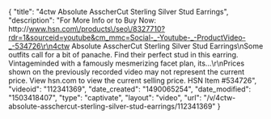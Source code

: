 {
    "title": "4ctw Absolute AsscherCut Sterling Silver Stud Earrings",
    "description": "For More Info or to Buy Now: http:\/\/www.hsn.com\/products\/seo\/8327710?rdr=1&sourceid=youtube&cm_mmc=Social-_-Youtube-_-ProductVideo-_-534726\r\n4ctw Absolute AsscherCut Sterling Silver Stud Earrings\nSome outfits call for a bit of panache. Find their perfect stud in this earring. Vintageminded with a famously mesmerizing facet plan, its...\r\nPrices shown on the previously recorded video may not represent the current price.  View hsn.com to view the current selling price. HSN Item #534726",
    "videoid": "112341369",
    "date_created": "1490065254",
    "date_modified": "1503418407",
    "type": "captivate",
    "layout": "video",
    "url": "\/v\/4ctw-absolute-asschercut-sterling-silver-stud-earrings\/112341369"
}